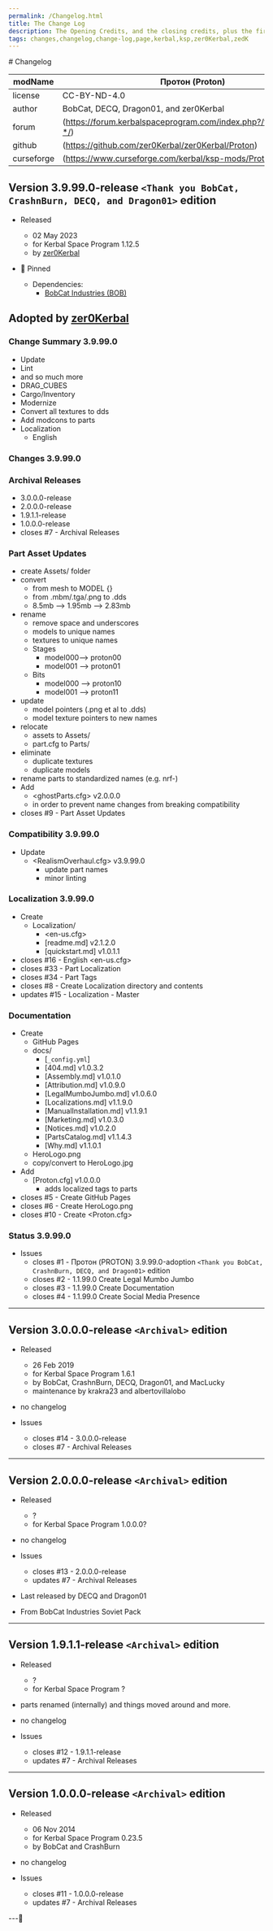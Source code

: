```yaml
---
permalink: /Changelog.html
title: The Change Log
description: The Opening Credits, and the closing credits, plus the first of two (or is three) end credit scenes
tags: changes,changelog,change-log,page,kerbal,ksp,zer0Kerbal,zedK
---
```

<!-- 
hdr-changelog.md v1.0.0.0
Протон (Proton)
created: 13 May 2022
updated:
CC BY-ND 4.0 by zer0Kerbal
--># Changelog  
  
| modName    | Протон (Proton)                                                   |
| ---------- | ----------------------------------------------------------------- |
| license    | CC-BY-ND-4.0                                                      |
| author     | BobCat, DECQ, Dragon01, and zer0Kerbal                            |
| forum      | (https://forum.kerbalspaceprogram.com/index.php?/topic/216980-*/) |
| github     | (https://github.com/zer0Kerbal/zer0Kerbal/Proton)                 |
| curseforge | (https://www.curseforge.com/kerbal/ksp-mods/Proton)               |

## Version 3.9.99.0-release `<Thank you BobCat, CrashnBurn, DECQ, and Dragon01>` edition

* Released
  * 02 May 2023
  * for Kerbal Space Program 1.12.5
  * by [zer0Kerbal](https://github.com/zer0Kerbal)

* 📌 Pinned
  * Dependencies:
    * [BobCat Industries (BOB)](https://www.curseforge.com/kerbal/ksp-mods/BobCatInd)

## Adopted by [zer0Kerbal](https://github.com/zer0Kerbal)

### Change Summary 3.9.99.0

* Update
* Lint
* and so much more
* DRAG_CUBES
* Cargo/Inventory
* Modernize
* Convert all textures to dds
* Add modcons to parts
* Localization
  * English

### Changes 3.9.99.0

### Archival Releases

* 3.0.0.0-release
* 2.0.0.0-release
* 1.9.1.1-release
* 1.0.0.0-release
* closes #7 - Archival Releases

### Part Asset Updates

* create Assets/ folder
* convert
  * from mesh to MODEL {}
  * from .mbm/.tga/.png to .dds
  * 8.5mb --> 1.95mb --> 2.83mb
* rename
  * remove space and underscores
  * models to unique names
  * textures to unique names
  * Stages
    * model000--> proton00
    * model001 --> proton01
  * Bits
    * model000 --> proton10
    * model001 --> proton11
* update
  * model pointers (.png et al to .dds)
  * model texture pointers to new names
* relocate
  * assets to Assets/
  * part.cfg to Parts/
* eliminate
  * duplicate textures
  * duplicate models
* rename parts to standardized names (e.g. nrf-)
* Add
  * <ghostParts.cfg> v2.0.0.0
  * in order to prevent name changes from breaking compatibility
* closes #9 - Part Asset Updates

### Compatibility 3.9.99.0

* Update
  * <RealismOverhaul.cfg> v3.9.99.0
    * update part names
    * minor linting

### Localization 3.9.99.0

* Create
  * Localization/
    * <en-us.cfg>
    * [readme.md] v2.1.2.0
    * [quickstart.md] v1.0.1.1
* closes #16 - English <en-us.cfg>
* closes #33 - Part Localization
* closes #34 - Part Tags
* closes #8 - Create Localization directory and contents
* updates #15 - Localization - Master

### Documentation

* Create
  * GitHub Pages
  * docs/
    * [`_config.yml`]
    * [404.md] v1.0.3.2
    * [Assembly.md] v1.0.1.0
    * [Attribution.md] v1.0.9.0
    * [LegalMumboJumbo.md] v1.0.6.0
    * [Localizations.md] v1.1.9.0
    * [ManualInstallation.md] v1.1.9.1
    * [Marketing.md] v1.0.3.0
    * [Notices.md] v1.0.2.0
    * [PartsCatalog.md] v1.1.4.3
    * [Why.md] v1.1.0.1
  * HeroLogo.png
  * copy/convert to HeroLogo.jpg
* Add
  * [Proton.cfg] v1.0.0.0
    * adds localized tags to parts
* closes #5 - Create GitHub Pages
* closes #6 - Create HeroLogo.png
* closes #10 - Create <Proton.cfg>

### Status 3.9.99.0

* Issues
  * closes #1 - Протон (PROTON) 3.9.99.0-adoption `<Thank you BobCat, CrashnBurn, DECQ, and Dragon01>` edition
  * closes #2 - 1.1.99.0 Create Legal Mumbo Jumbo
  * closes #3 - 1.1.99.0 Create Documentation
  * closes #4 - 1.1.99.0 Create Social Media Presence

---

## Version 3.0.0.0-release `<Archival>` edition

* Released
  * 26 Feb 2019
  * for Kerbal Space Program 1.6.1
  * by BobCat, CrashnBurn, DECQ, Dragon01, and MacLucky
  * maintenance by krakra23 and albertovillalobo

* no changelog

* Issues
  * closes #14 - 3.0.0.0-release
  * closes #7 - Archival Releases

---

## Version 2.0.0.0-release `<Archival>` edition

* Released
  * ?
  * for Kerbal Space Program 1.0.0.0?

* no changelog

* Issues
  * closes #13 - 2.0.0.0-release
  * updates #7 - Archival Releases

* Last released by DECQ and Dragon01
* From BobCat Industries Soviet Pack

---

## Version 1.9.1.1-release `<Archival>` edition

* Released
  * ?
  * for Kerbal Space Program ?

* parts renamed (internally) and things moved around and more.
* no changelog

* Issues
  * closes #12 - 1.9.1.1-release
  * updates #7 - Archival Releases

---

## Version 1.0.0.0-release `<Archival>` edition

* Released
  * 06 Nov 2014
  * for Kerbal Space Program 0.23.5
  * by BobCat and CrashBurn

* no changelog

* Issues
  * closes #11 - 1.0.0.0-release
  * updates #7 - Archival Releases

---